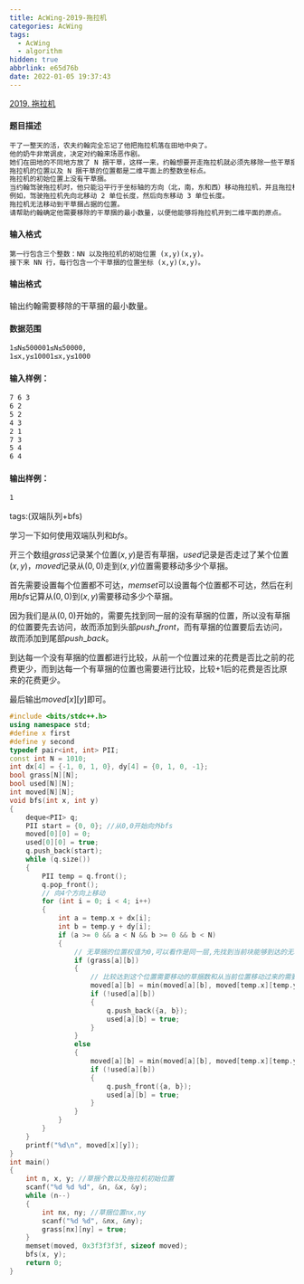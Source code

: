 ```yaml
---
title: AcWing-2019-拖拉机
categories: AcWing
tags:
  - AcWing
  - algorithm
hidden: true
abbrlink: e65d76b
date: 2022-01-05 19:37:43
---
```


[2019. 拖拉机](https://www.acwing.com/problem/content/description/2021/)

#### 题目描述

```txt
干了一整天的活，农夫约翰完全忘记了他把拖拉机落在田地中央了。
他的奶牛非常调皮，决定对约翰来场恶作剧。
她们在田地的不同地方放了 N 捆干草，这样一来，约翰想要开走拖拉机就必须先移除一些干草捆。
拖拉机的位置以及 N 捆干草的位置都是二维平面上的整数坐标点。
拖拉机的初始位置上没有干草捆。
当约翰驾驶拖拉机时，他只能沿平行于坐标轴的方向（北，南，东和西）移动拖拉机，并且拖拉机必须每次移动整数距离。
例如，驾驶拖拉机先向北移动 2 单位长度，然后向东移动 3 单位长度。
拖拉机无法移动到干草捆占据的位置。
请帮助约翰确定他需要移除的干草捆的最小数量，以便他能够将拖拉机开到二维平面的原点。
```

#### 输入格式

```txt
第一行包含三个整数：NN 以及拖拉机的初始位置 (x,y)(x,y)。
接下来 NN 行，每行包含一个干草捆的位置坐标 (x,y)(x,y)。
```

#### 输出格式

输出约翰需要移除的干草捆的最小数量。

#### 数据范围

```txt
1≤N≤500001≤N≤50000,
1≤x,y≤10001≤x,y≤1000
```

#### 输入样例：

```txt
7 6 3
6 2
5 2
4 3
2 1
7 3
5 4
6 4
```

#### 输出样例：

```txt
1
```

tags:(双端队列+bfs)

学习一下如何使用双端队列和$bfs$。

开三个数组$grass$记录某个位置$(x,y)$是否有草捆，$used$记录是否走过了某个位置$(x,y)$，$moved$记录从$(0,0)$走到$(x,y)$位置需要移动多少个草捆。

首先需要设置每个位置都不可达，$memset$可以设置每个位置都不可达，然后在利用$bfs$记算从$(0,0)$到$(x,y)$需要移动多少个草捆。

因为我们是从$(0,0)$开始的，需要先找到同一层的没有草捆的位置，所以没有草捆的位置要先去访问，故而添加到头部$push\_front$，而有草捆的位置要后去访问，故而添加到尾部$push\_back$。

到达每一个没有草捆的位置都进行比较，从前一个位置过来的花费是否比之前的花费更少，而到达每一个有草捆的位置也需要进行比较，比较+1后的花费是否比原来的花费更少。

最后输出$moved[x][y]$即可。

```cpp
#include <bits/stdc++.h>
using namespace std;
#define x first
#define y second
typedef pair<int, int> PII;
const int N = 1010;
int dx[4] = {-1, 0, 1, 0}, dy[4] = {0, 1, 0, -1};
bool grass[N][N];
bool used[N][N];
int moved[N][N];
void bfs(int x, int y)
{
    deque<PII> q;
    PII start = {0, 0}; //从0,0开始向外bfs
    moved[0][0] = 0;
    used[0][0] = true;
    q.push_back(start);
    while (q.size())
    {
        PII temp = q.front();
        q.pop_front();
        // 向4个方向上移动
        for (int i = 0; i < 4; i++)
        {
            int a = temp.x + dx[i];
            int b = temp.y + dy[i];
            if (a >= 0 && a < N && b >= 0 && b < N)
            {
                // 无草捆的位置权值为0,可以看作是同一层,先找到当前块能够到达的无草捆位置
                if (grass[a][b])
                {
                    // 比较达到这个位置需要移动的草捆数和从当前位置移动过来的需要移动的草捆数
                    moved[a][b] = min(moved[a][b], moved[temp.x][temp.y] + 1);
                    if (!used[a][b])
                    {
                        q.push_back({a, b});
                        used[a][b] = true;
                    }
                }
                else
                {
                    moved[a][b] = min(moved[a][b], moved[temp.x][temp.y]);
                    if (!used[a][b])
                    {
                        q.push_front({a, b});
                        used[a][b] = true;
                    }
                }
            }
        }
    }
    printf("%d\n", moved[x][y]);
}
int main()
{
    int n, x, y; //草捆个数以及拖拉机初始位置
    scanf("%d %d %d", &n, &x, &y);
    while (n--)
    {
        int nx, ny; //草捆位置nx,ny
        scanf("%d %d", &nx, &ny);
        grass[nx][ny] = true;
    }
    memset(moved, 0x3f3f3f3f, sizeof moved);
    bfs(x, y);
    return 0;
}
```

